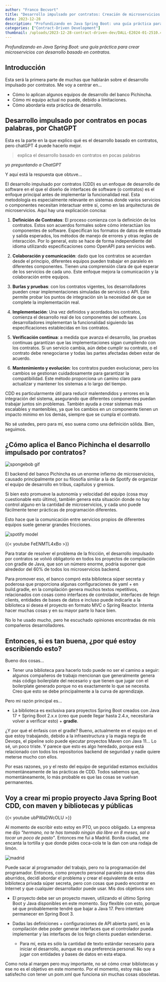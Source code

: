 ```yaml
---
author: "Franco Becvort"
title: "Desarrollo impulsado por contratos: Creación de microservicios desde cero"
date: 2023-12-28
description: "Profundizando en Java Spring Boot: una guía práctica para crear microservicios con desarrollo basado en contratos"
categories: ["Contract-Driven Development"]
thumbnail: /uploads/2023-12-28-contract-driven-dev/DALL·E2024-01-2510.41.32.png
---
```


_Profundizando en Java Spring Boot: una guía práctica para crear microservicios con desarrollo basado en contratos._

## Introducción

Esta será la primera parte de muchas que hablarán sobre el desarrollo impulsado por contratos. Me voy a centrar en...

- Cómo lo aplican algunos equipos de desarrollo del banco Pichincha.
- Cómo mi equipo actual no puede, debido a limitaciones.
- Cómo abordaría esta práctica de desarrollo.

## Desarrollo impulsado por contratos en pocas palabras, por ChatGPT

Esta es la parte en la que explico qué es el desarrollo basado en contratos, pero chatGPT 4 puede hacerlo mejor.

> explica el desarrollo basado en contratos en pocas palabras

_yo preguntando a ChatGPT_

Y aquí está la respuesta que obtuve...

El desarrollo impulsado por contratos (CDD) es un enfoque de desarrollo de software en el que el diseño de interfaces de software (o contratos) es el enfoque principal antes de implementar la funcionalidad real. Esta metodología es especialmente relevante en sistemas donde varios servicios o componentes necesitan interactuar entre sí, como en las arquitecturas de microservicios. Aquí hay una explicación concisa:

1. **Definición de Contratos**: El proceso comienza con la definición de los contratos. Estos son acuerdos formales sobre cómo interactúan los componentes de software. Especifican los formatos de datos de entrada y salida esperados, los métodos de manejo de errores y otras reglas de interacción. Por lo general, esto se hace de forma independiente del idioma utilizando especificaciones como OpenAPI para servicios web.

2. **Colaboración y comunicación**: dado que los contratos se acuerdan desde el principio, diferentes equipos pueden trabajar en paralelo en diferentes componentes. Tienen una comprensión clara de qué esperar de los servicios de cada uno. Este enfoque mejora la comunicación y la colaboración entre equipos.

3. **Burlas y pruebas**: con los contratos vigentes, los desarrolladores pueden crear implementaciones simuladas de servicios o API. Esto permite probar los puntos de integración sin la necesidad de que se complete la implementación real.

4. **Implementación**: Una vez definidos y acordados los contratos, comienza el desarrollo real de los componentes del software. Los desarrolladores implementan la funcionalidad siguiendo las especificaciones establecidas en los contratos.

5. **Verificación continua**: a medida que avanza el desarrollo, las pruebas continuas garantizan que las implementaciones sigan cumpliendo con los contratos. Si un servicio cambia, aún debe cumplir su contrato, o el contrato debe renegociarse y todas las partes afectadas deben estar de acuerdo.

6. **Mantenimiento y evolución**: los contratos pueden evolucionar, pero los cambios se gestionan cuidadosamente para garantizar la compatibilidad. Este método proporciona un camino claro para actualizar y mantener los sistemas a lo largo del tiempo.

CDD es particularmente útil para reducir malentendidos y errores en la integración del sistema, asegurando que diferentes componentes puedan trabajar juntos sin problemas. También ayuda a crear sistemas más escalables y mantenibles, ya que los cambios en un componente tienen un impacto mínimo en los demás, siempre que se cumpla el contrato.

No sé ustedes, pero para mí, eso suena como una definición sólida. Bien, seguimos.

## ¿Cómo aplica el Banco Pichincha el desarrollo impulsado por contratos?

![spongebob gif](/uploads/2023-12-28-contract-driven-dev/spongebob.gif)

El backend del banco Pichincha es un enorme infierno de microservicios, causado principalmente por su filosofía similar a la de Spotify de organizar el equipo de desarrollo en tribus, capítulos y gremios.

Si bien esto promueve la autonomía y velocidad del equipo (cosa muy cuestionable esto último), también genera esta situación donde no hay control alguno en la cantidad de microservicios, y cada uno puede fácilmente tener prácticas de programación diferentes.

Esto hace que la comunicación entre servicios propios de diferentes equipos suele generar grandes fricciones.

![spotify model](/uploads/2023-12-28-contract-driven-dev/spotifymodel.png)

{{< youtube FeENMTL4xBo >}}

Para tratar de resolver el problema de la fricción, el desarrollo impulsado por contratos se volvió obligatorio en todos los proyectos de compilación con gradle de Java, que son un número enorme, podría suponer que alrededor del 60% de todos los microservicios backend.

Para promover eso, el banco compró esta biblioteca súper secreta y poderosa que proporciona algunas configuraciones de yaml + en build.gradle, en la compilación genera muchos textos repetitivos, relacionados con cosas como interfaces de controlador, interfaces de feign clients, entidades de bases de datos e incluso puede indicarle a la biblioteca si desea el proyecto en formato MVC o Spring Reactor. Intenta hacer muchas cosas y en su mayor parte lo hace bien.

No lo he usado mucho, pero he escuchado opiniones encontradas de mis compañeros desarrolladores.

## Entonces, si es tan buena, ¿por qué estoy escribiendo esto?

Bueno dos cosas...

- Tener una biblioteca para hacerlo todo puede no ser el camino a seguir: algunos compañeros de trabajo mencionan que generalmente genera más código boilerplate del necesario y que tienen que jugar con el boilerplate generado porque no es exactamente lo que se necesita. Creo que esto se debe principalmente a la curva de aprendizaje.

Pero mi razón principal es...

- La biblioteca es exclusiva para proyectos Spring Boot creados con Java 17 + Spring Boot 2.x.x (creo que puede llegar hasta 2.4.x, necesitaría volver a verificar esto) + **gradle**.

¿Y por qué el énfasis con el gradle? Bueno, actualmente en el equipo en el que estoy trabajando, debido a la infraestructura y la magia negra de Devops, el pipeline solo puede ejecutar proyectos Maven con Java 11... Lo sé, un poco triste. Y parece que esto es algo heredado, porque está relacionado con todos los repositorios backend de seguridad y nadie quiere meterse mucho con ellos.

Por esas razones, yo y el resto del equipo de seguridad estamos excluidos momentáneamente de las prácticas de CDD. Todos sabemos que, momentáneamente, lo más probable es que las cosas se vuelvan permanentes.

## Voy a crear mi propio proyecto Java Spring Boot CDD, con maven y bibliotecas y públicas

{{< youtube ubPWaDWcOLU >}}

Al momento de escribir esto estoy en PTO, un poco obligado. La empresa me dijo _"hermano, no te has tomado ningún día libre en 8 meses, sal a tocar un poco de pasto"_. Entonces me fui a Madrid. Bonita ciudad, me encanta la tortilla y que donde pides coca-cola te la dan con una rodaja de limón.

![madrid](/uploads/2023-12-28-contract-driven-dev/IMG_20231226_174932.jpg)

Puede sacar al programador del trabajo, pero no la programación del programador. Entonces, como proyecto personal paralelo para estos días aburridos, decidí abordar el problema y crear el equivalente de esta biblioteca privada súper secreta, pero con cosas que puedo encontrar en Internet y que cualquier desarrollador puede usar. Mis dos objetivos son:

- El proyecto debe ser un proyecto maven, utilizando el último Spring Boot y Java disponibles en este momento. Soy flexible con esto, porque sé que probablemente tendré que bajar a Java 17. Pero intentaré permanecer en Spring Boot 3.

- Dadas las definiciones + configuraciones de API abierta yaml, en la compilación debe poder generar interfaces que el controlador pueda implementar y las interfaces de los feign clients puedan extenderse.
  - Para mí, esta es sólo la cantidad de texto estándar necesario para iniciar el desarrollo, aunque es una preferencia personal. No voy a jugar con entidades y bases de datos en esta etapa.

Como nota al margen pero muy importante, no sé cómo crear bibliotecas y ese no es el objetivo en este momento. Por el momento, estoy más que satisfecho con tener un pom.xml que funciona sin muchas cosas obsoletas.

